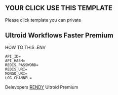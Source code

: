 ## YOUR CLICK USE THIS TEMPLATE

Please click template you can private


## Ultroid Workflows Faster Premium

HOW TO THIS .ENV
```
API_ID=
API_HASH=
REDIS_PASSWORD=
REDIS_URI=
MONGO_URI=
LOG_CHANNEL=
```

Delevopers [RENDY](https://github.com/Randi356) Ultroid Premium

